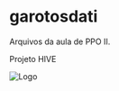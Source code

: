 # garotosdati
Arquivos da aula de PPO II.

Projeto HIVE 

<img src="https://i.ibb.co/Fq36fK1x/image.png" alt="Logo">
